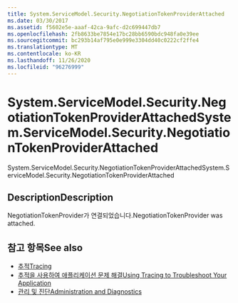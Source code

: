 ```yaml
---
title: System.ServiceModel.Security.NegotiationTokenProviderAttached
ms.date: 03/30/2017
ms.assetid: f5602e5e-aaaf-42ca-9afc-d2c699447db7
ms.openlocfilehash: 2fb8633be7854e17bc28bb6590bdc948fa0e39ee
ms.sourcegitcommit: bc293b14af795e0e999e3304dd40c0222cf2ffe4
ms.translationtype: MT
ms.contentlocale: ko-KR
ms.lasthandoff: 11/26/2020
ms.locfileid: "96276999"
---
```

# <a name="systemservicemodelsecuritynegotiationtokenproviderattached"></a><span data-ttu-id="99ebf-102">System.ServiceModel.Security.NegotiationTokenProviderAttached</span><span class="sxs-lookup"><span data-stu-id="99ebf-102">System.ServiceModel.Security.NegotiationTokenProviderAttached</span></span>

<span data-ttu-id="99ebf-103">System.ServiceModel.Security.NegotiationTokenProviderAttached</span><span class="sxs-lookup"><span data-stu-id="99ebf-103">System.ServiceModel.Security.NegotiationTokenProviderAttached</span></span>  
  
## <a name="description"></a><span data-ttu-id="99ebf-104">Description</span><span class="sxs-lookup"><span data-stu-id="99ebf-104">Description</span></span>  

 <span data-ttu-id="99ebf-105">NegotiationTokenProvider가 연결되었습니다.</span><span class="sxs-lookup"><span data-stu-id="99ebf-105">NegotiationTokenProvider was attached.</span></span>  
  
## <a name="see-also"></a><span data-ttu-id="99ebf-106">참고 항목</span><span class="sxs-lookup"><span data-stu-id="99ebf-106">See also</span></span>

- [<span data-ttu-id="99ebf-107">추적</span><span class="sxs-lookup"><span data-stu-id="99ebf-107">Tracing</span></span>](index.md)
- [<span data-ttu-id="99ebf-108">추적을 사용하여 애플리케이션 문제 해결</span><span class="sxs-lookup"><span data-stu-id="99ebf-108">Using Tracing to Troubleshoot Your Application</span></span>](using-tracing-to-troubleshoot-your-application.md)
- [<span data-ttu-id="99ebf-109">관리 및 진단</span><span class="sxs-lookup"><span data-stu-id="99ebf-109">Administration and Diagnostics</span></span>](../index.md)
